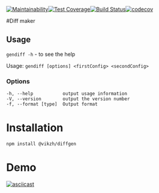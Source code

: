 [![Maintainability](https://api.codeclimate.com/v1/badges/02dcec70e8dc3cc8d135/maintainability)](https://codeclimate.com/github/vikzh/diffgen-js/maintainability)[![Test Coverage](https://api.codeclimate.com/v1/badges/02dcec70e8dc3cc8d135/test_coverage)](https://codeclimate.com/github/vikzh/diffgen-js/test_coverage)[![Build Status](https://travis-ci.org/vikzh/diffgen-js.svg?branch=master)](https://travis-ci.org/vikzh/diffgen-js)[![codecov](https://codecov.io/gh/vikzh/diffgen-js/branch/master/graph/badge.svg)](https://codecov.io/gh/vikzh/diffgen-js)

#Diff maker

## Usage  
`gendiff -h` - to see the help

Usage: `gendiff [options] <firstConfig> <secondConfig>`
### Options  

    -h, --help           output usage information
    -V, --version        output the version number
    -f, --format [type]  Output format
       
# Installation
`npm install @vikzh/diffgen`

# Demo
[![asciicast](https://asciinema.org/a/zQ0ifNkZryA1s10bZepiY9BT9.svg)](https://asciinema.org/a/zQ0ifNkZryA1s10bZepiY9BT9)